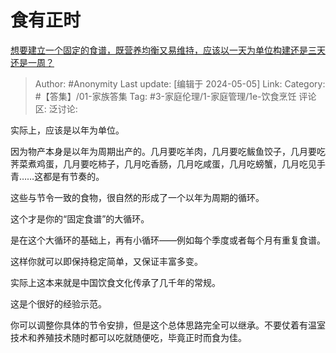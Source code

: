 # 食有正时
[想要建立一个固定的食谱，既营养均衡又易维持，应该以一天为单位构建还是三天还是一周？](https://www.zhihu.com/question/654858833/answer/3487635830)

> Author: #Anonymity
> Last update: [编辑于 2024-05-05]
> Link:
> Category: #【答集】/01-家族答集
> Tag: #3-家庭伦理/1-家庭管理/1e-饮食烹饪
> 评论区:
> 泛讨论:

实际上，应该是以年为单位。

因为物产本身是以年为周期出产的。几月要吃羊肉，几月要吃鲅鱼饺子，几月要吃荠菜煮鸡蛋，几月要吃柿子，几月吃香肠，几月吃咸蛋，几月吃螃蟹，几月吃见手青……这都是有节奏的。

这些与节令一致的食物，很自然的形成了一个以年为周期的循环。

这个才是你的“固定食谱”的大循环。

是在这个大循环的基础上，再有小循环——例如每个季度或者每个月有重复食谱。

这样你就可以即保持稳定简单，又保证丰富多变。

实际上这本来就是中国饮食文化传承了几千年的常规。

这是个很好的经验示范。

你可以调整你具体的节令安排，但是这个总体思路完全可以继承。不要仗着有温室技术和养殖技术随时都可以吃就随便吃，毕竟正时而食为佳。
